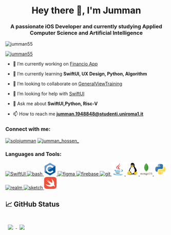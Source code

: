 <h1 align="center">Hey there 👋,  I'm Jumman</h1>
<h3 align="center">A passionate iOS Developer and currently studying Applied Computer Science and Artificial Intelligence</h3>

<p align="left"> <img src="https://komarev.com/ghpvc/?username=jumman55&label=Profile%20views&color=0e75b6&style=flat" alt="jumman55" /> </p>

<p align="left"> <a href="https://github.com/ryo-ma/github-profile-trophy"><img src="https://github-profile-trophy.vercel.app/?username=jumman55" alt="jumman55" /></a> </p>

- 🔭 I’m currently working on [Financio App](https://github.com/Jumman55/Financio)

- 🌱 I’m currently learning **SwiftUI, UX Design, Python, Algorithm**

- 👯 I’m looking to collaborate on [GeneralViewTraining](https://github.com/Jumman55/GeneralViewTraining)

- 🤝 I’m looking for help with [SwiftUI](https://github.com/Jumman55/Fare-Altro)

- 💬 Ask me about **SwiftUI,Python, Risc-V**

- 📫 How to reach me **jumman.1948848@studenti.uniroma1.it**

<h3 align="left">Connect with me:</h3>
<p align="left">
<a href="https://stackoverflow.com/users/solojumman" target="blank"><img align="center" src="https://raw.githubusercontent.com/rahuldkjain/github-profile-readme-generator/master/src/images/icons/Social/stack-overflow.svg" alt="solojumman" height="30" width="40" /></a>
<a href="https://instagram.com/jumman_hossen_" target="blank"><img align="center" src="https://raw.githubusercontent.com/rahuldkjain/github-profile-readme-generator/master/src/images/icons/Social/instagram.svg" alt="jumman_hossen_" height="30" width="40" /></a>
</p>

<h3 align="left">Languages and Tools:</h3>

<p align="left"> 
<a href="https://icons8.com/icon/3cCrxzZF7LfB/swiftui" target="_blank" rel="noreferrer"> <img src="https://img.icons8.com/fluency/48/000000/swiftui.png"alt="SwiftUI" width="40" height="40"/> </a>
<a href="https://www.gnu.org/software/bash/" target="_blank" rel="noreferrer"> <img src="https://www.vectorlogo.zone/logos/gnu_bash/gnu_bash-icon.svg" alt="bash" width="40" height="40"/> </a> 
<a href="https://www.cprogramming.com/" target="_blank" rel="noreferrer"> <img src="https://raw.githubusercontent.com/devicons/devicon/master/icons/c/c-original.svg" alt="c" width="40" height="40"/> </a> 
<a href="https://www.figma.com/" target="_blank" rel="noreferrer"> <img src="https://www.vectorlogo.zone/logos/figma/figma-icon.svg" alt="figma" width="40" height="40"/> </a>
 <a href="https://firebase.google.com/" target="_blank" rel="noreferrer"> <img src="https://www.vectorlogo.zone/logos/firebase/firebase-icon.svg" alt="firebase" width="40" height="40"/> </a> 
 <a href="https://git-scm.com/" target="_blank" rel="noreferrer"> <img src="https://www.vectorlogo.zone/logos/git-scm/git-scm-icon.svg" alt="git" width="40" height="40"/> </a> <a href="https://www.java.com" target="_blank" rel="noreferrer"> <img src="https://raw.githubusercontent.com/devicons/devicon/master/icons/java/java-original.svg" alt="java" width="40" height="40"/> </a>
  <a href="https://www.linux.org/" target="_blank" rel="noreferrer"> <img src="https://raw.githubusercontent.com/devicons/devicon/master/icons/linux/linux-original.svg" alt="linux" width="40" height="40"/> </a> 
  <a href="https://www.mongodb.com/" target="_blank" rel="noreferrer"> <img src="https://raw.githubusercontent.com/devicons/devicon/master/icons/mongodb/mongodb-original-wordmark.svg" alt="mongodb" width="40" height="40"/> </a> 
  <a href="https://www.python.org" target="_blank" rel="noreferrer"> <img src="https://raw.githubusercontent.com/devicons/devicon/master/icons/python/python-original.svg" alt="python" width="40" height="40"/> </a> 
  <a href="https://realm.io/" target="_blank" rel="noreferrer"> <img src="https://raw.githubusercontent.com/bestofjs/bestofjs-webui/8665e8c267a0215f3159df28b33c365198101df5/public/logos/realm.svg" alt="realm" width="40" height="40"/> </a>
 <a href="https://www.sketch.com/" target="_blank" rel="noreferrer"> <img src="https://www.vectorlogo.zone/logos/sketchapp/sketchapp-icon.svg" alt="sketch" width="40" height="40"/> </a> 
<a href="https://developer.apple.com/swift/" target="_blank" rel="noreferrer"> <img src="https://raw.githubusercontent.com/devicons/devicon/master/icons/swift/swift-original.svg" alt="swift" width="40" height="40"/> </a>
 </p>

## &#x1f4c8; GitHub Status

<br>

<a href="https://github.com/Jumman55">
  <img align="center" style="margin:0.5rem" src="https://github-readme-stats.vercel.app/api/top-langs/?username=Jumman55&layout=compact&theme=cobalt" />
</a>

<a href="https://github.com/Jumman55">
  <img align="center" style="margin:0.5rem" src="https://github-readme-stats.vercel.app/api?username=Jumman55&show_icons=true&theme=tokyonight" />
</a>

<br>
<br>

